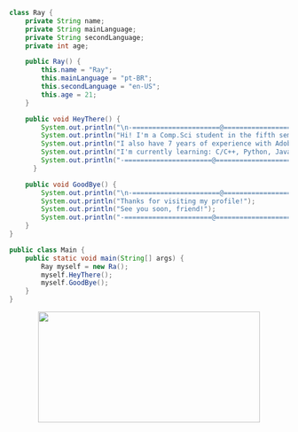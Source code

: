```java
class Ray {
    private String name;
    private String mainLanguage;
    private String secondLanguage;
    private int age;

    public Ray() {
        this.name = "Ray";
        this.mainLanguage = "pt-BR";
        this.secondLanguage = "en-US";
        this.age = 21;
    }

    public void HeyThere() {
        System.out.println("\n-======================@==========================-");
        System.out.println("Hi! I'm a Comp.Sci student in the fifth semester at UFES.");
        System.out.println("I also have 7 years of experience with Adobe Photoshop.");
        System.out.println("I'm currently learning: C/C++, Python, Java, Swift.");
        System.out.println("-======================@==========================-\n");
      }

    public void GoodBye() {
        System.out.println("\n-======================@==========================-");
        System.out.println("Thanks for visiting my profile!");
        System.out.println("See you soon, friend!");
        System.out.println("-======================@==========================-\n");
    }
}

public class Main {
    public static void main(String[] args) {
        Ray myself = new Ra();
        myself.HeyThere();
        myself.GoodBye();
    }
}

```
<p align="center">
  <!-- <img width="600" height="200" src="https://github-readme-stats.vercel.app/api?username=raonytog&show_icons=true&theme=github_dark"> -->
  <img width="400" height="200" src="https://github-readme-stats.vercel.app/api/top-langs/?username=raonytog&size_weight=0.0005&count_weight=0.3&layout=compact&theme=github_dark">
</p>


<div id="header" align="center">
  <img src="https://komarev.com/ghpvc/?username=raonytog&style=for-the-badge&color=blue" alt=""/>
</div>




